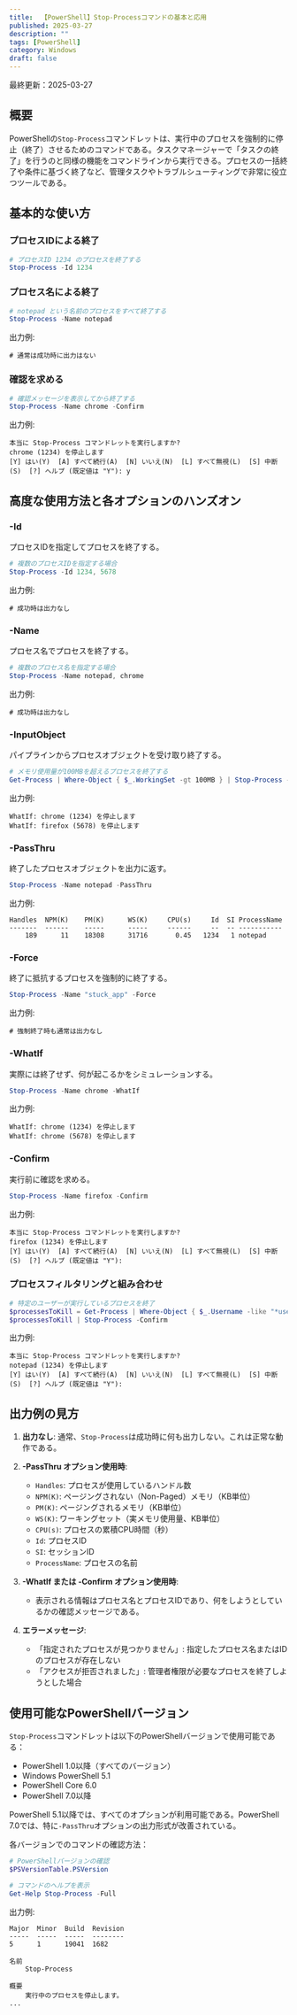 ```yaml
---
title:  【PowerShell】Stop-Processコマンドの基本と応用
published: 2025-03-27
description: ""
tags: [PowerShell]
category: Windows
draft: false
---
```

最終更新：2025-03-27

## 概要

PowerShellの`Stop-Process`コマンドレットは、実行中のプロセスを強制的に停止（終了）させるためのコマンドである。タスクマネージャーで「タスクの終了」を行うのと同様の機能をコマンドラインから実行できる。プロセスの一括終了や条件に基づく終了など、管理タスクやトラブルシューティングで非常に役立つツールである。

## 基本的な使い方

### プロセスIDによる終了

```powershell
# プロセスID 1234 のプロセスを終了する
Stop-Process -Id 1234
```

### プロセス名による終了

```powershell
# notepad という名前のプロセスをすべて終了する
Stop-Process -Name notepad
```

出力例:
```
# 通常は成功時に出力はない
```

### 確認を求める

```powershell
# 確認メッセージを表示してから終了する
Stop-Process -Name chrome -Confirm
```

出力例:
```
本当に Stop-Process コマンドレットを実行しますか?
chrome (1234) を停止します
[Y] はい(Y)  [A] すべて続行(A)  [N] いいえ(N)  [L] すべて無視(L)  [S] 中断(S)  [?] ヘルプ (既定値は "Y"): y
```

## 高度な使用方法と各オプションのハンズオン

### -Id

プロセスIDを指定してプロセスを終了する。

```powershell
# 複数のプロセスIDを指定する場合
Stop-Process -Id 1234, 5678
```

出力例:
```
# 成功時は出力なし
```

### -Name

プロセス名でプロセスを終了する。

```powershell
# 複数のプロセス名を指定する場合
Stop-Process -Name notepad, chrome
```

出力例:
```
# 成功時は出力なし
```

### -InputObject

パイプラインからプロセスオブジェクトを受け取り終了する。

```powershell
# メモリ使用量が100MBを超えるプロセスを終了する
Get-Process | Where-Object { $_.WorkingSet -gt 100MB } | Stop-Process -WhatIf
```

出力例:
```
WhatIf: chrome (1234) を停止します
WhatIf: firefox (5678) を停止します
```

### -PassThru

終了したプロセスオブジェクトを出力に返す。

```powershell
Stop-Process -Name notepad -PassThru
```

出力例:
```
Handles  NPM(K)    PM(K)      WS(K)     CPU(s)     Id  SI ProcessName
-------  ------    -----      -----     ------     --  -- -----------
    189      11    18308      31716       0.45   1234   1 notepad
```

### -Force

終了に抵抗するプロセスを強制的に終了する。

```powershell
Stop-Process -Name "stuck_app" -Force
```

出力例:
```
# 強制終了時も通常は出力なし
```

### -WhatIf

実際には終了せず、何が起こるかをシミュレーションする。

```powershell
Stop-Process -Name chrome -WhatIf
```

出力例:
```
WhatIf: chrome (1234) を停止します
WhatIf: chrome (5678) を停止します
```

### -Confirm

実行前に確認を求める。

```powershell
Stop-Process -Name firefox -Confirm
```

出力例:
```
本当に Stop-Process コマンドレットを実行しますか?
firefox (1234) を停止します
[Y] はい(Y)  [A] すべて続行(A)  [N] いいえ(N)  [L] すべて無視(L)  [S] 中断(S)  [?] ヘルプ (既定値は "Y"): 
```

### プロセスフィルタリングと組み合わせ

```powershell
# 特定のユーザーが実行しているプロセスを終了
$processesToKill = Get-Process | Where-Object { $_.Username -like "*user1*" }
$processesToKill | Stop-Process -Confirm
```

出力例:
```
本当に Stop-Process コマンドレットを実行しますか?
notepad (1234) を停止します
[Y] はい(Y)  [A] すべて続行(A)  [N] いいえ(N)  [L] すべて無視(L)  [S] 中断(S)  [?] ヘルプ (既定値は "Y"):
```

## 出力例の見方

1. **出力なし**: 通常、`Stop-Process`は成功時に何も出力しない。これは正常な動作である。

2. **-PassThru オプション使用時**:
   - `Handles`: プロセスが使用しているハンドル数
   - `NPM(K)`: ページングされない（Non-Paged）メモリ（KB単位）
   - `PM(K)`: ページングされるメモリ（KB単位）
   - `WS(K)`: ワーキングセット（実メモリ使用量、KB単位）
   - `CPU(s)`: プロセスの累積CPU時間（秒）
   - `Id`: プロセスID
   - `SI`: セッションID
   - `ProcessName`: プロセスの名前

3. **-WhatIf または -Confirm オプション使用時**:
   - 表示される情報はプロセス名とプロセスIDであり、何をしようとしているかの確認メッセージである。

4. **エラーメッセージ**:
   - 「指定されたプロセスが見つかりません」: 指定したプロセス名またはIDのプロセスが存在しない
   - 「アクセスが拒否されました」: 管理者権限が必要なプロセスを終了しようとした場合

## 使用可能なPowerShellバージョン

`Stop-Process`コマンドレットは以下のPowerShellバージョンで使用可能である：

- PowerShell 1.0以降（すべてのバージョン）
- Windows PowerShell 5.1
- PowerShell Core 6.0
- PowerShell 7.0以降

PowerShell 5.1以降では、すべてのオプションが利用可能である。PowerShell 7.0では、特に`-PassThru`オプションの出力形式が改善されている。

各バージョンでのコマンドの確認方法：

```powershell
# PowerShellバージョンの確認
$PSVersionTable.PSVersion

# コマンドのヘルプを表示
Get-Help Stop-Process -Full
```

出力例:
```
Major  Minor  Build  Revision
-----  -----  -----  --------
5      1      19041  1682

名前
    Stop-Process

概要
    実行中のプロセスを停止します。
...
```
